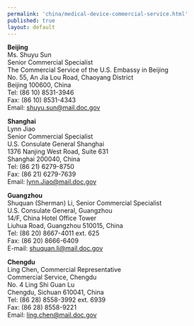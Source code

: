 ```yaml
---
permalink: 'china/medical-device-commercial-service.html'
published: true
layout: default
---
```

**Beijing**  
Ms. Shuyu Sun  
Senior Commercial Specialist  
The Commercial Service of the U.S. Embassy in Beijing  
No. 55, An Jia Lou Road, Chaoyang District  
Beijing 100600, China  
Tel:  (86 10) 8531-3946  
Fax: (86 10) 8531-4343  
Email: [shuyu.sun@mail.doc.gov](mailto:shuyu.sun@mail.doc.gov)  

**Shanghai**  
Lynn Jiao  
Senior Commercial Specialist  
U.S. Consulate General Shanghai  
1376 Nanjing West Road, Suite 631  
Shanghai 200040, China  
Tel: (86 21) 6279-8750  
Fax: (86 21) 6279-7639  
Email: [lynn.Jiao@mail.doc.gov](mailto:lynn.Jiao@mail.doc.gov)

**Guangzhou**  
Shuquan (Sherman) Li, Senior Commercial Specialist  
U.S. Consulate General, Guangzhou  
14/F, China Hotel Office Tower  
Liuhua Road, Guangzhou 510015, China  
Tel: (86 20) 8667-4011 ext. 625  
Fax: (86 20) 8666-6409  
E-mail: [shuquan.li@mail.doc.gov](mailto:shuquan.li@mail.doc.gov)  

**Chengdu**  
Ling Chen, Commercial Representative  
Commercial Service, Chengdu  
No. 4 Ling Shi Guan Lu  
Chengdu, Sichuan 610041, China  
Tel: (86 28) 8558-3992 ext. 6939  
Fax: (86 28) 8558-9221  
Email: [ling.chen@mail.doc.gov](mailto:ling.chen@mail.doc.gov)  
